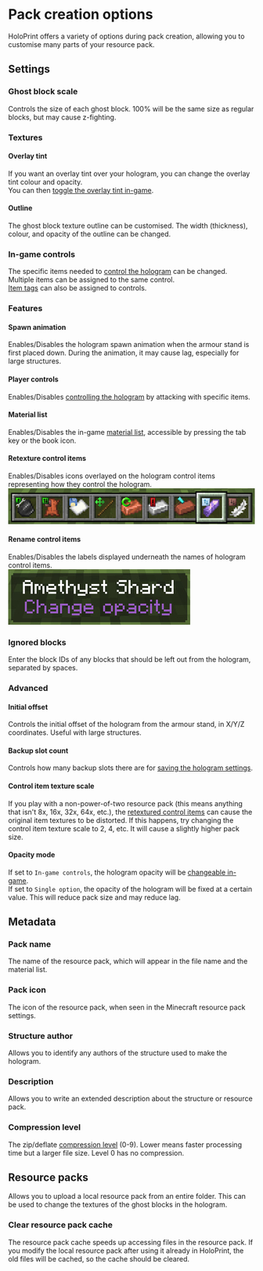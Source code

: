 # Pack creation options
HoloPrint offers a variety of options during pack creation, allowing you to customise many parts of your resource pack.
## Settings
### Ghost block scale
Controls the size of each ghost block. 100% will be the same size as regular blocks, but may cause z-fighting.
### Textures
#### Overlay tint
If you want an overlay tint over your hologram, you can change the overlay tint colour and opacity.  
You can then [toggle the overlay tint in-game](/hologram-controls#toggle-tint).
#### Outline
The ghost block texture outline can be customised. The width (thickness), colour, and opacity of the outline can be changed.
### In-game controls
The specific items needed to [control the hologram](/hologram-controls) can be changed. Multiple items can be assigned to the same control.  
[Item tags](https://minecraft.wiki/w/Item_tag_(Bedrock_Edition)) can also be assigned to controls.
### Features
#### Spawn animation
Enables/Disables the hologram spawn animation when the armour stand is first placed down. During the animation, it may cause lag, especially for large structures.
#### Player controls
Enables/Disables [controlling the hologram](/hologram-controls) by attacking with specific items.
#### Material list
Enables/Disables the in-game [material list](/hologram-controls#material-list), accessible by pressing the tab key or the book icon.
#### Retexture control items
Enables/Disables icons overlayed on the hologram control items representing how they control the hologram.  
![Retextured control items](assets/retexturedControlItems.png)
#### Rename control items
Enables/Disables the labels displayed underneath the names of hologram control items.  
![Renamed control items](assets/renamedControlItems.png)
### Ignored blocks
Enter the block IDs of any blocks that should be left out from the hologram, separated by spaces.
### Advanced
#### Initial offset
Controls the initial offset of the hologram from the armour stand, in X/Y/Z coordinates. Useful with large structures.
#### Backup slot count
Controls how many backup slots there are for [saving the hologram settings](/hologram-controls#save-hologram-settings).
#### Control item texture scale
If you play with a non-power-of-two resource pack (this means anything that isn't 8x, 16x, 32x, 64x, etc.), the [retextured control items](#retexture-control-items) can cause the original item textures to be distorted. If this happens, try changing the control item texture scale to 2, 4, etc. It will cause a slightly higher pack size.
#### Opacity mode
If set to `In-game controls`, the hologram opacity will be [changeable in-game](/hologram-controls#change-transparency).  
If set to `Single option`, the opacity of the hologram will be fixed at a certain value. This will reduce pack size and may reduce lag.
## Metadata
### Pack name
The name of the resource pack, which will appear in the file name and the material list.
### Pack icon
The icon of the resource pack, when seen in the Minecraft resource pack settings.
### Structure author
Allows you to identify any authors of the structure used to make the hologram.
### Description
Allows you to write an extended description about the structure or resource pack.
### Compression level
The zip/deflate [compression level](https://en.wikipedia.org/wiki/Deflate) (0-9). Lower means faster processing time but a larger file size. Level 0 has no compression.
## Resource packs
Allows you to upload a local resource pack from an entire folder. This can be used to change the textures of the ghost blocks in the hologram.
### Clear resource pack cache
The resource pack cache speeds up accessing files in the resource pack. If you modify the local resource pack after using it already in HoloPrint, the old files will be cached, so the cache should be cleared.